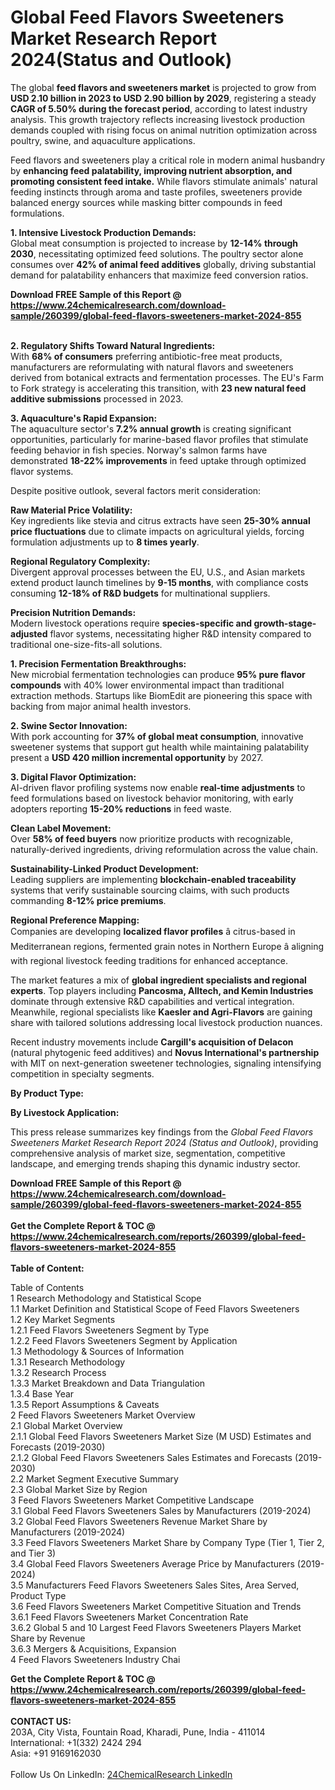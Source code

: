 <h1>Global Feed Flavors Sweeteners Market Research Report 2024(Status and Outlook)</h1><p>The global <strong>feed flavors and sweeteners market</strong> is projected to grow from <strong>USD 2.10 billion in 2023 to USD 2.90 billion by 2029</strong>, registering a steady <strong>CAGR of 5.50% during the forecast period</strong>, according to latest industry analysis. This growth trajectory reflects increasing livestock production demands coupled with rising focus on animal nutrition optimization across poultry, swine, and aquaculture applications.</p><p>Feed flavors and sweeteners play a critical role in modern animal husbandry by <strong>enhancing feed palatability, improving nutrient absorption, and promoting consistent feed intake.</strong> While flavors stimulate animals' natural feeding instincts through aroma and taste profiles, sweeteners provide balanced energy sources while masking bitter compounds in feed formulations.</p><p><strong>1. Intensive Livestock Production Demands:</strong><br>
Global meat consumption is projected to increase by <strong>12-14% through 2030</strong>, necessitating optimized feed solutions. The poultry sector alone consumes over <strong>42% of animal feed additives</strong> globally, driving substantial demand for palatability enhancers that maximize feed conversion ratios.</p><div><b>Download FREE Sample of this Report @ 
            <a href="https://www.24chemicalresearch.com/download-sample/260399/global-feed-flavors-sweeteners-market-2024-855">
            https://www.24chemicalresearch.com/download-sample/260399/global-feed-flavors-sweeteners-market-2024-855</a></b></div><br><p><strong>2. Regulatory Shifts Toward Natural Ingredients:</strong><br>
With <strong>68% of consumers</strong> preferring antibiotic-free meat products, manufacturers are reformulating with natural flavors and sweeteners derived from botanical extracts and fermentation processes. The EU's Farm to Fork strategy is accelerating this transition, with <strong>23 new natural feed additive submissions</strong> processed in 2023.</p><p><strong>3. Aquaculture's Rapid Expansion:</strong><br>
The aquaculture sector's <strong>7.2% annual growth</strong> is creating significant opportunities, particularly for marine-based flavor profiles that stimulate feeding behavior in fish species. Norway's salmon farms have demonstrated <strong>18-22% improvements</strong> in feed uptake through optimized flavor systems.</p><p>Despite positive outlook, several factors merit consideration:</p><p><strong>Raw Material Price Volatility:</strong><br>
	Key ingredients like stevia and citrus extracts have seen <strong>25-30% annual price fluctuations</strong> due to climate impacts on agricultural yields, forcing formulation adjustments up to <strong>8 times yearly</strong>.</p><p><strong>Regional Regulatory Complexity:</strong><br>
	Divergent approval processes between the EU, U.S., and Asian markets extend product launch timelines by <strong>9-15 months</strong>, with compliance costs consuming <strong>12-18% of R&amp;D budgets</strong> for multinational suppliers.</p><p><strong>Precision Nutrition Demands:</strong><br>
	Modern livestock operations require <strong>species-specific and growth-stage-adjusted</strong> flavor systems, necessitating higher R&amp;D intensity compared to traditional one-size-fits-all solutions.</p><p><strong>1. Precision Fermentation Breakthroughs:</strong><br>
New microbial fermentation technologies can produce <strong>95% pure flavor compounds</strong> with 40% lower environmental impact than traditional extraction methods. Startups like BiomEdit are pioneering this space with backing from major animal health investors.</p><p><strong>2. Swine Sector Innovation:</strong><br>
With pork accounting for <strong>37% of global meat consumption</strong>, innovative sweetener systems that support gut health while maintaining palatability present a <strong>USD 420 million incremental opportunity</strong> by 2027.</p><p><strong>3. Digital Flavor Optimization:</strong><br>
AI-driven flavor profiling systems now enable <strong>real-time adjustments</strong> to feed formulations based on livestock behavior monitoring, with early adopters reporting <strong>15-20% reductions</strong> in feed waste.</p><p><strong>Clean Label Movement:</strong><br>
	Over <strong>58% of feed buyers</strong> now prioritize products with recognizable, naturally-derived ingredients, driving reformulation across the value chain.</p><p><strong>Sustainability-Linked Product Development:</strong><br>
	Leading suppliers are implementing <strong>blockchain-enabled traceability</strong> systems that verify sustainable sourcing claims, with such products commanding <strong>8-12% price premiums</strong>.</p><p><strong>Regional Preference Mapping:</strong><br>
	Companies are developing <strong>localized flavor profiles</strong> â citrus-based in Mediterranean regions, fermented grain notes in Northern Europe â aligning with regional livestock feeding traditions for enhanced acceptance.</p><p>The market features a mix of <strong>global ingredient specialists and regional experts</strong>. Top players including <strong>Pancosma, Alltech, and Kemin Industries</strong> dominate through extensive R&amp;D capabilities and vertical integration. Meanwhile, regional specialists like <strong>Kaesler and Agri-Flavors</strong> are gaining share with tailored solutions addressing local livestock production nuances.</p><p>Recent industry movements include <strong>Cargill's acquisition of Delacon</strong> (natural phytogenic feed additives) and <strong>Novus International's partnership</strong> with MIT on next-generation sweetener technologies, signaling intensifying competition in specialty segments.</p><p><strong>By Product Type:</strong></p><p><strong>By Livestock Application:</strong></p><p>This press release summarizes key findings from the <em>Global Feed Flavors Sweeteners Market Research Report 2024 (Status and Outlook)</em>, providing comprehensive analysis of market size, segmentation, competitive landscape, and emerging trends shaping this dynamic industry sector.</p><div><b>Download FREE Sample of this Report @ 
            <a href="https://www.24chemicalresearch.com/download-sample/260399/global-feed-flavors-sweeteners-market-2024-855">
            https://www.24chemicalresearch.com/download-sample/260399/global-feed-flavors-sweeteners-market-2024-855</a></b></div><br><div><b>Get the Complete Report & TOC @ 
            <a href="https://www.24chemicalresearch.com/reports/260399/global-feed-flavors-sweeteners-market-2024-855">
            https://www.24chemicalresearch.com/reports/260399/global-feed-flavors-sweeteners-market-2024-855</a></b></div><br>
            <b>Table of Content:</b><p>Table of Contents<br />
1 Research Methodology and Statistical Scope<br />
1.1 Market Definition and Statistical Scope of Feed Flavors Sweeteners<br />
1.2 Key Market Segments<br />
1.2.1 Feed Flavors Sweeteners Segment by Type<br />
1.2.2 Feed Flavors Sweeteners Segment by Application<br />
1.3 Methodology & Sources of Information<br />
1.3.1 Research Methodology<br />
1.3.2 Research Process<br />
1.3.3 Market Breakdown and Data Triangulation<br />
1.3.4 Base Year<br />
1.3.5 Report Assumptions & Caveats<br />
2 Feed Flavors Sweeteners Market Overview<br />
2.1 Global Market Overview<br />
2.1.1 Global Feed Flavors Sweeteners Market Size (M USD) Estimates and Forecasts (2019-2030)<br />
2.1.2 Global Feed Flavors Sweeteners Sales Estimates and Forecasts (2019-2030)<br />
2.2 Market Segment Executive Summary<br />
2.3 Global Market Size by Region<br />
3 Feed Flavors Sweeteners Market Competitive Landscape<br />
3.1 Global Feed Flavors Sweeteners Sales by Manufacturers (2019-2024)<br />
3.2 Global Feed Flavors Sweeteners Revenue Market Share by Manufacturers (2019-2024)<br />
3.3 Feed Flavors Sweeteners Market Share by Company Type (Tier 1, Tier 2, and Tier 3)<br />
3.4 Global Feed Flavors Sweeteners Average Price by Manufacturers (2019-2024)<br />
3.5 Manufacturers Feed Flavors Sweeteners Sales Sites, Area Served, Product Type<br />
3.6 Feed Flavors Sweeteners Market Competitive Situation and Trends<br />
3.6.1 Feed Flavors Sweeteners Market Concentration Rate<br />
3.6.2 Global 5 and 10 Largest Feed Flavors Sweeteners Players Market Share by Revenue<br />
3.6.3 Mergers & Acquisitions, Expansion<br />
4 Feed Flavors Sweeteners Industry Chai</p><div><b>Get the Complete Report & TOC @ 
            <a href="https://www.24chemicalresearch.com/reports/260399/global-feed-flavors-sweeteners-market-2024-855">
            https://www.24chemicalresearch.com/reports/260399/global-feed-flavors-sweeteners-market-2024-855</a></b></div><br><b>CONTACT US:</b><br>
            203A, City Vista, Fountain Road, Kharadi, Pune, India - 411014<br>
            International: +1(332) 2424 294<br>
            Asia: +91 9169162030 <br><br>
            Follow Us On LinkedIn: <a href="https://www.linkedin.com/company/24chemicalresearch/">24ChemicalResearch LinkedIn</a>
